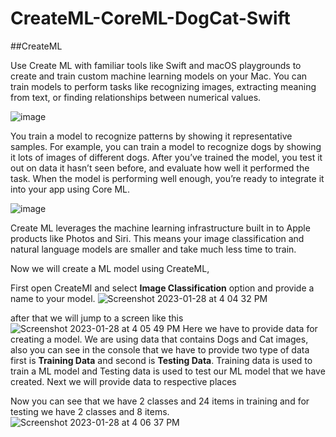 # CreateML-CoreML-DogCat-Swift

##CreateML

Use Create ML with familiar tools like Swift and macOS playgrounds to create and train custom machine learning models on your Mac. You can train models to perform tasks like recognizing images, extracting meaning from text, or finding relationships between numerical values.

![image](https://user-images.githubusercontent.com/63160825/215262377-5fdd3cfb-0ac0-4133-996b-b6551780544c.png)

You train a model to recognize patterns by showing it representative samples. For example, you can train a model to recognize dogs by showing it lots of images of different dogs. After you’ve trained the model, you test it out on data it hasn’t seen before, and evaluate how well it performed the task. When the model is performing well enough, you’re ready to integrate it into your app using Core ML.

![image](https://user-images.githubusercontent.com/63160825/215262392-c720b801-5474-4bfa-bcb4-bcb1bd60824a.png)

Create ML leverages the machine learning infrastructure built in to Apple products like Photos and Siri. This means your image classification and natural language models are smaller and take much less time to train.

Now we will create a ML model using CreateML,

First open CreateMl and select **Image Classification** option and provide a name to your model.
![Screenshot 2023-01-28 at 4 04 32 PM](https://user-images.githubusercontent.com/63160825/215262529-13a75e48-2238-416b-b89f-fda4b9174572.png)

after that we will jump to a screen like this
![Screenshot 2023-01-28 at 4 05 49 PM](https://user-images.githubusercontent.com/63160825/215262556-d737d865-3f87-4733-b9c5-40ab264f157b.png)
Here we have to provide data for creating a model. We are using data that contains Dogs and Cat images, also you can see in the console that we have to provide two type of data first is **Training Data** and second is **Testing Data**. Training data is used to train a ML model and Testing data is used to test our ML model that we have created. Next we will provide data to respective places

Now you can see that we have 2 classes and 24 items in training and for testing we have 2 classes and 8 items.
![Screenshot 2023-01-28 at 4 06 37 PM](https://user-images.githubusercontent.com/63160825/215262781-b1c97429-ffae-4978-98d6-4729fce0420d.png)
